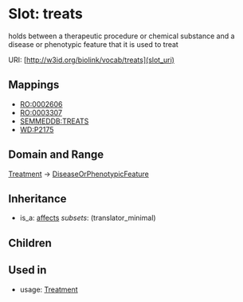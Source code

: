 # Slot: treats


holds between a therapeutic procedure or chemical substance and a disease or phenotypic feature that it is used to treat

URI: [http://w3id.org/biolink/vocab/treats](slot_uri)
## Mappings

 * [RO:0002606](http://purl.obolibrary.org/obo/RO_0002606)
 * [RO:0003307](http://purl.obolibrary.org/obo/RO_0003307)
 * [SEMMEDDB:TREATS](http://purl.obolibrary.org/obo/SEMMEDDB_TREATS)
 * [WD:P2175](http://purl.obolibrary.org/obo/WD_P2175)
## Domain and Range

[Treatment](Treatment.md) -> [DiseaseOrPhenotypicFeature](DiseaseOrPhenotypicFeature.md)
## Inheritance

 *  is_a: [affects](affects.md) *subsets*: (translator_minimal)
## Children

## Used in

 *  usage: [Treatment](Treatment.md)
